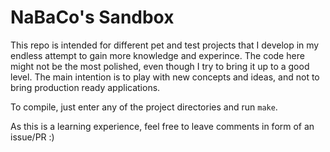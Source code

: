 # NaBaCo's Sandbox

This repo is intended for different pet and test projects that I develop in my endless attempt to gain more knowledge and experince.
The code here might not be the most polished, even though I try to bring it up to a good level. The main intention is to play with new concepts and ideas, and not to bring production ready applications.

To compile, just enter any of the project directories and run `make`.

As this is a learning experience, feel free to leave comments in form of an issue/PR :)
